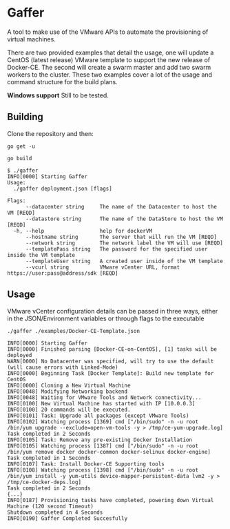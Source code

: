 # Gaffer

A tool to make use of the VMware APIs to automate the provisioning of virtual machines.

There are two provided examples that detail the usage, one will update a CentOS (latest release) VMware
template to support the new release of Docker-CE. The second will create a swarm master and add two 
swarm workers to the cluster. These two examples cover a lot of the usage and command structure for the 
build plans.

**Windows support** Still to be tested.

## Building
Clone the repository and then:

`go get -u`

`go build`

```
$ ./gaffer 
INFO[0000] Starting Gaffer                              
Usage:
  ./gaffer deployment.json [flags]

Flags:
      --datacenter string     The name of the Datacenter to host the VM [REQD]
      --datastore string      The name of the DataStore to host the VM [REQD]
  -h, --help                  help for dockerVM
      --hostname string       The server that will run the VM [REQD]
      --network string        The network label the VM will use [REQD]
      --templatePass string   The password for the specified user inside the VM template
      --templateUser string   A created user inside of the VM template
      --vcurl string          VMware vCenter URL, format https://user:pass@address/sdk [REQD]
```

## Usage

VMware vCenter configuration details can be passed in three ways, either in the JSON/Environment variables or through flags to the executable

```
./gaffer ./examples/Docker-CE-Template.json

INFO[0000] Starting Gaffer                              
INFO[0000] Finished parsing [Docker-CE-on-CentOS], [1] tasks will be deployed 
WARN[0000] No Datacenter was specified, will try to use the default (will cause errors with Linked-Mode) 
INFO[0000] Beginning Task [Docker Template]: Build new template for CentOS 
INFO[0000] Cloning a New Virtual Machine                
INFO[0048] Modifying Networking backend                 
INFO[0048] Waiting for VMware Tools and Network connectivity... 
INFO[0100] New Virtual Machine has started with IP [10.0.0.3] 
INFO[0100] 20 commands will be executed.                
INFO[0101] Task: Upgrade all packages (except VMware Tools) 
INFO[0102] Watching process [1369] cmd ["/bin/sudo" -n -u root /bin/yum upgrade --exclude=open-vm-tools -y > /tmp/ce-yum-upgrade.log] 
Task completed in 2 Seconds
INFO[0105] Task: Remove any pre-existing Docker Installation 
INFO[0105] Watching process [1387] cmd ["/bin/sudo" -n -u root /bin/yum remove docker docker-common docker-selinux docker-engine] 
Task completed in 1 Seconds
INFO[0107] Task: Install Docker-CE Supporting tools     
INFO[0108] Watching process [1398] cmd ["/bin/sudo" -n -u root /bin/yum install -y yum-utils device-mapper-persistent-data lvm2 -y > /tmp/ce-docker-deps.log] 
Task completed in 2 Seconds
{...}
INFO[0187] Provisioning tasks have completed, powering down Virtual Machine (120 second Timeout) 
Shutdown completed in 4 Seconds
INFO[0190] Gaffer Completed Succesfully     

```
